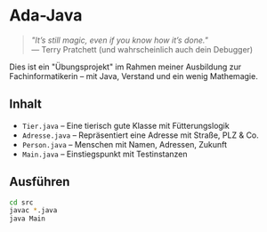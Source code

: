 # Ada-Java

> *"It’s still magic, even if you know how it’s done."*  
> — Terry Pratchett (und wahrscheinlich auch dein Debugger)

Dies ist ein "Übungsprojekt" im Rahmen meiner Ausbildung zur Fachinformatikerin – mit Java, Verstand und ein wenig Mathemagie.

## Inhalt

- `Tier.java` – Eine tierisch gute Klasse mit Fütterungslogik
- `Adresse.java` – Repräsentiert eine Adresse mit Straße, PLZ & Co.
- `Person.java` – Menschen mit Namen, Adressen, Zukunft
- `Main.java` – Einstiegspunkt mit Testinstanzen

## Ausführen

```bash
cd src
javac *.java
java Main
